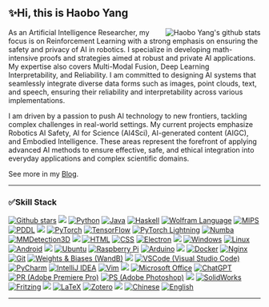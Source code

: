 ## ✨Hi, this is Haobo Yang

<img align="right" src="https://github-readme-stats.vercel.app/api/top-langs/?username=yhbcode000&layout=compact&theme=dark&hide=html" alt="Haobo Yang's github stats"/>

As an Artificial Intelligence Researcher, my focus is on Reinforcement Learning with a strong emphasis on ensuring the safety and privacy of AI in robotics. I specialize in developing math-intensive proofs and strategies aimed at robust and private AI applications. My expertise also covers Multi-Modal Fusion, Deep Learning Interpretability, and Reliability. I am committed to designing AI systems that seamlessly integrate diverse data forms such as images, point clouds, text, and speech, ensuring their reliability and interpretability across various implementations.

I am driven by a passion to push AI technology to new frontiers, tackling complex challenges in real-world settings. My current projects emphasize Robotics AI Safety, AI for Science (AI4Sci), AI-generated content (AIGC), and Embodied Intelligence. These areas represent the forefront of applying advanced AI methods to ensure effective, safe, and ethical integration into everyday applications and complex scientific domains.

See more in my [Blog](https://discover304.top).

---

### ✅Skill Stack

[![Github stars](https://img.shields.io/github/stars/yhbcode000.svg?style=flat-square&label=⭐Star)](https://github.com/yhbcode000?tab=repositories)
![](https://img.shields.io/badge/-&-39C5BB?style=flat-square)
[![Python](https://img.shields.io/badge/-Python-3776AB?style=flat-square&logo=python&logoColor=ffffff)](https://www.python.org/)
[![Java](https://img.shields.io/badge/-Java-007396?style=flat-square&logo=openjdk&logoColor=ffffff)](https://www.java.com/)
[![Haskell](https://img.shields.io/badge/-Haskell-5D4F85?style=flat-square&logo=haskell&logoColor=white)](https://www.haskell.org/)
[![Wolfram Language](https://img.shields.io/badge/-Wolfram%20Language-DD1100?style=flat-square&logo=wolfram&logoColor=white)](https://www.wolfram.com/language/)
[![MIPS](https://img.shields.io/badge/-MIPS-FFA500?style=flat-square&logo=mips&logoColor=white)](https://www.mips.com/)
[![PDDL](https://img.shields.io/badge/-PDDL-007396?style=flat-square&logo=pddl&logoColor=white)](https://en.wikipedia.org/wiki/Planning_Domain_Definition_Language)
![](https://img.shields.io/badge/-&-39C5BB?style=flat-square)
[![PyTorch](https://img.shields.io/badge/-PyTorch-e74a2b?style=flat-square&logo=PyTorch&logoColor=fff)](https://pytorch.org/)
[![TensorFlow](https://img.shields.io/badge/-TensorFlow-ff6f00?style=flat-square&logo=tensorflow&logoColor=white)](https://www.tensorflow.org/)
[![PyTorch Lightning](https://img.shields.io/badge/-PyTorch%20Lightning-792EE5?style=flat-square&logo=pytorchlightning&logoColor=white)](https://www.pytorchlightning.ai/)
[![Numba](https://img.shields.io/badge/-Numba-00A3E0?style=flat-square&logo=numba&logoColor=white)](https://numba.pydata.org/)
[![MMDetection3D](https://img.shields.io/badge/-MMDetection3D-0078D4?style=flat-square&logo=open3d&logoColor=white)](https://github.com/open-mmlab/mmdetection3d)
![](https://img.shields.io/badge/-&-39C5BB?style=flat-square)
[![HTML](https://img.shields.io/badge/-HTML5-e34f26?style=flat-square&logo=HTML5&logoColor=fff)](https://html.spec.whatwg.org)
[![CSS](https://img.shields.io/badge/-CSS3-1572B6?style=flat-square&logo=css3&logoColor=white)](https://www.w3.org/Style/CSS/)
[![Electron](https://img.shields.io/badge/-Electron-47848F?style=flat-square&logo=electron&logoColor=white)](https://www.electronjs.org/)
![](https://img.shields.io/badge/-&-39C5BB?style=flat-square)
[![Windows](https://img.shields.io/badge/-Windows-0078D6?style=flat-square&logo=windows&logoColor=white)](https://www.microsoft.com/windows)
[![Linux](https://img.shields.io/badge/-Linux-333333?style=flat-square&logo=linux&logoColor=white)](https://www.linuxfoundation.org/)
[![Android](https://img.shields.io/badge/-Android-3DDC84?style=flat-square&logo=android&logoColor=white)](https://www.android.com/)
![](https://img.shields.io/badge/-&-39C5BB?style=flat-square)
[![Ubuntu](https://img.shields.io/badge/-Ubuntu-E95420?style=flat-square&logo=ubuntu&logoColor=white)](https://ubuntu.com/)
[![Raspberry Pi](https://img.shields.io/badge/-Raspberry%20Pi-A22846?style=flat-square&logo=raspberrypi&logoColor=white)](https://www.raspberrypi.org/)
[![Arduino](https://img.shields.io/badge/-Arduino-00979D?style=flat-square&logo=arduino&logoColor=white)](https://www.arduino.cc/)
![](https://img.shields.io/badge/-&-39C5BB?style=flat-square)
[![Docker](https://img.shields.io/badge/-Docker-2496ED?style=flat-square&logo=docker&logoColor=ffffff)](#)
[![Nginx](https://img.shields.io/badge/-Nginx-009639?style=flat-square&logo=Nginx&logoColor=white)](http://nginx.org/)
[![Git](https://img.shields.io/badge/-Git-f05032?style=flat-square&logo=git&logoColor=white)](https://git-scm.com/)
[![Weights & Biases (WandB)](https://img.shields.io/badge/-WandB-FE7A16?style=flat-square&logo=wandb&logoColor=white)](https://wandb.ai/)
![](https://img.shields.io/badge/-&-39C5BB?style=flat-square)
[![VSCode (Visual Studio Code)](https://img.shields.io/badge/-VSCode-007ACC?style=flat-square&logo=visualstudiocode&logoColor=white)](https://code.visualstudio.com/)
[![PyCharm](https://img.shields.io/badge/-PyCharm-000000?style=flat-square&logo=pycharm&logoColor=white)](https://www.jetbrains.com/pycharm/)
[![IntelliJ IDEA](https://img.shields.io/badge/-IntelliJ%20IDEA-000000?style=flat-square&logo=intellijidea&logoColor=white)](https://www.jetbrains.com/idea/)
[![Vim](https://img.shields.io/badge/-Vim-019733?style=flat-square&logo=vim&logoColor=white)](https://www.vim.org/)
![](https://img.shields.io/badge/-&-39C5BB?style=flat-square)
[![Microsoft Office](https://img.shields.io/badge/-Microsoft%20Office-D83B01?style=flat-square&logo=microsoftoffice&logoColor=white)](https://www.office.com/)
[![ChatGPT](https://img.shields.io/badge/-ChatGPT-008080?style=flat-square&logo=openai&logoColor=white)](https://openai.com/chatgpt/)
[![PR (Adobe Premiere Pro)](https://img.shields.io/badge/-Premiere%20Pro-9999FF?style=flat-square&logo=adobepremierepro&logoColor=white)](https://www.adobe.com/products/premiere.html)
[![PS (Adobe Photoshop)](https://img.shields.io/badge/-Photoshop-31A8FF?style=flat-square&logo=adobephotoshop&logoColor=white)](https://www.adobe.com/products/photoshop.html)
![](https://img.shields.io/badge/-&-39C5BB?style=flat-square)
[![SolidWorks](https://img.shields.io/badge/-SolidWorks-FFD500?style=flat-square&logo=solidworks&logoColor=black)](https://www.solidworks.com/)
[![Fritzing](https://img.shields.io/badge/-Fritzing-9C27B0?style=flat-square&logo=fritzing&logoColor=white)](https://fritzing.org/)
![](https://img.shields.io/badge/-&-39C5BB?style=flat-square)
[![LaTeX](https://img.shields.io/badge/-LaTeX-008080?style=flat-square&logo=latex&logoColor=white)](https://www.latex-project.org/)
[![Zotero](https://img.shields.io/badge/-Zotero-CC2936?style=flat-square&logo=zotero&logoColor=white)](https://www.zotero.org/)
![](https://img.shields.io/badge/-&-39C5BB?style=flat-square)
[![Chinese](https://img.shields.io/badge/-Chinese-DE2910?style=flat-square&logo=china&logoColor=white)](#)
[![English](https://img.shields.io/badge/-English-1C4079?style=flat-square&logo=unitedkingdom&logoColor=white)](#)

---



